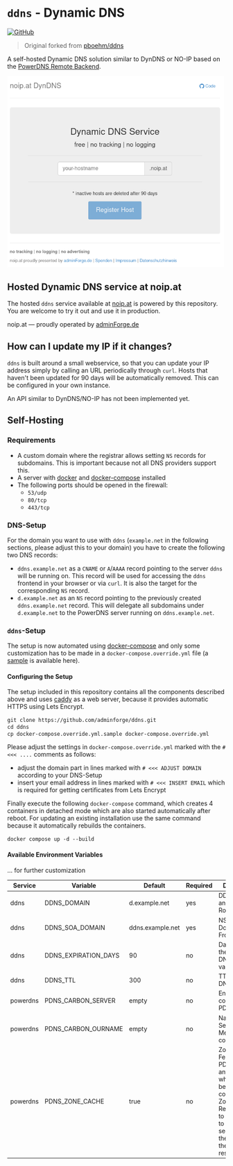 # `ddns` - Dynamic DNS

[![GitHub](https://img.shields.io/github/license/adminforge/ddns?style=flat)](https://github.com/adminforge/ddns)

> Original forked from [pboehm/ddns](https://github.com/pboehm/ddns)

A self-hosted Dynamic DNS solution similar to DynDNS or NO-IP based on the
[PowerDNS Remote Backend](https://doc.powerdns.com/authoritative/backends/remote.html).

<img src="screenshot.png" alt="screenshot" width="500"/>


## Hosted Dynamic DNS service at noip.at

The hosted `ddns` service available at [noip.at](https://noip.at) is powered by this repository.
You are welcome to try it out and use it in production.

noip.at — proudly operated by [adminForge.de](https://adminforge.de/)

## How can I update my IP if it changes?

`ddns` is built around a small webservice, so that you can update your IP address simply by calling
an URL periodically through `curl`. Hosts that haven't been updated for 90 days will
be automatically removed. This can be configured in your own instance.

An API similar to DynDNS/NO-IP has not been implemented yet.

## Self-Hosting

### Requirements

* A custom domain where the registrar allows setting `NS` records for subdomains. This is important because not all
  DNS providers support this.
* A server with [docker](https://www.docker.com/) and [docker-compose](https://docs.docker.com/compose/) installed
* The following ports should be opened in the firewall:
  * `53/udp`
  * `80/tcp`
  * `443/tcp`

### DNS-Setup

For the domain you want to use with `ddns` (`example.net` in the following sections, please adjust this to your domain)
you have to create the following two DNS records:

* `ddns.example.net` as a `CNAME` or `A`/`AAAA` record pointing to the server `ddns` will be running on. This record
  will be used for accessing the `ddns` frontend in your browser or via `curl`. It is also the target for the
  corresponding `NS` record.
* `d.example.net` as an `NS` record pointing to the previously created `ddns.example.net` record. This will delegate
  all subdomains under `d.example.net` to the PowerDNS server running on `ddns.example.net`.

### `ddns`-Setup

The setup is now automated using [docker-compose](https://docs.docker.com/compose/) and only some customization has
to be made in a `docker-compose.override.yml` file
(a [sample](./docker-compose.override.yml.sample) is available here).

#### Configuring the Setup

The setup included in this repository contains all the components described above and uses
[caddy](https://caddyserver.com/) as a web server, because it provides automatic HTTPS using Lets Encrypt.

```
git clone https://github.com/adminforge/ddns.git
cd ddns
cp docker-compose.override.yml.sample docker-compose.override.yml
```

Please adjust the settings in `docker-compose.override.yml` marked with the `#<<< ....` comments as follows:

* adjust the domain part in lines marked with `# <<< ADJUST DOMAIN` according to your DNS-Setup
* insert your email address in lines marked with `# <<< INSERT EMAIL` which is required for getting certificates
  from Lets Encrypt

Finally execute the following `docker-compose` command, which creates 4 containers in detached mode which are also
started automatically after reboot. For updating an existing installation use the same command because it automatically
rebuilds the containers.

```
docker compose up -d --build
```
#### Available Environment Variables 
... for further customization

| Service                     | Variable             | Default       | Required | Description                                                                                                                                                                       |
|-----------------------------|----------------------|---------------| --- |-----------------------------------------------------------------------------------------------------------------------------------------------------------------------------------|
| ddns                        | DDNS_DOMAIN          | d.example.net    | yes | DDNS Domain and Zone-Root-Domain                                                                                                                                                  |
| ddns                        | DDNS_SOA_DOMAIN      | ddns.example.net | yes | NS Server and Domain for Frontend                                                                                                                                                 |
| ddns                        | DDNS_EXPIRATION_DAYS | 90              | no | Days how long the dynamic DNS Record is valid                                                                                                                                     |
| ddns                        | DDNS_TTL             | 300                  | no | TTL of the DNS Records                                                                                                                                                            |
| powerdns | PDNS_CARBON_SERVER   | empty                | no | Endpoint for collecting PDNS Metrics                                                                                                                                              |
| powerdns | PDNS_CARBON_OURNAME  | empty                | no | Name of this Server for Metric collection                                                                                                                                         |
| powerdns | PDNS_ZONE_CACHE      | true                 | no | Zone-Cache Feature in PDNS refuses any requests whihc do not belong to configured Zone. Recommended to leave this on to increase security and the integrity of the DNS responses. |

